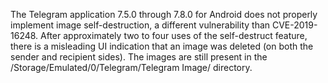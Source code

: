The Telegram application 7.5.0 through 7.8.0 for Android does not properly implement image self-destruction, a different vulnerability than CVE-2019-16248. After approximately two to four uses of the self-destruct feature, there is a misleading UI indication that an image was deleted (on both the sender and recipient sides). The images are still present in the /Storage/Emulated/0/Telegram/Telegram Image/ directory.